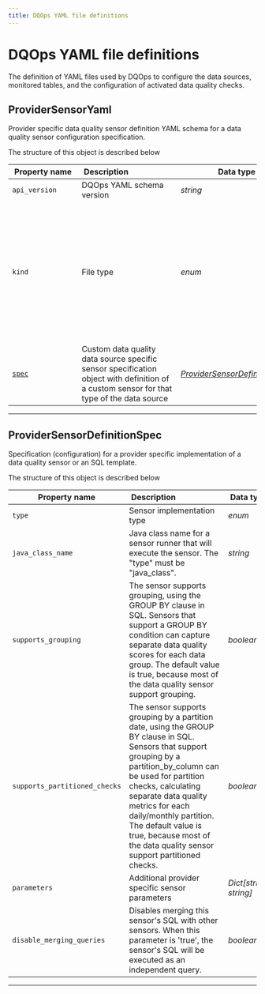 ```yaml
---
title: DQOps YAML file definitions
---
```

# DQOps YAML file definitions
The definition of YAML files used by DQOps to configure the data sources, monitored tables, and the configuration of activated data quality checks.


## ProviderSensorYaml
Provider specific data quality sensor definition YAML schema for a data quality sensor configuration specification.









The structure of this object is described below

|&nbsp;Property&nbsp;name&nbsp;|&nbsp;Description&nbsp;&nbsp;&nbsp;&nbsp;&nbsp;&nbsp;&nbsp;&nbsp;&nbsp;&nbsp;&nbsp;&nbsp;&nbsp;&nbsp;&nbsp;&nbsp;&nbsp;&nbsp;&nbsp;&nbsp;&nbsp;|&nbsp;Data&nbsp;type&nbsp;|&nbsp;Enum&nbsp;values&nbsp;|&nbsp;Default&nbsp;value&nbsp;|&nbsp;Sample&nbsp;values&nbsp;|
|---------------|---------------------------------|-----------|-------------|---------------|---------------|
|<span class="no-wrap-code ">`api_version`</span>|DQOps YAML schema version|*string*| |dqo/v1| |
|<span class="no-wrap-code ">`kind`</span>|File type|*enum*|*source*<br/>*table*<br/>*sensor*<br/>*provider_sensor*<br/>*rule*<br/>*check*<br/>*settings*<br/>*file_index*<br/>*dashboards*<br/>*default_schedules*<br/>*default_checks*<br/>*default_table_checks*<br/>*default_column_checks*<br/>*default_notifications*<br/>|provider_sensor| |
|<span class="no-wrap-code ">[`spec`](./ProviderSensorYaml.md#providersensordefinitionspec)</span>|Custom data quality data source specific sensor specification object with definition of a custom sensor for that type of the data source|*[ProviderSensorDefinitionSpec](./ProviderSensorYaml.md#providersensordefinitionspec)*| | | |









___


## ProviderSensorDefinitionSpec
Specification (configuration) for a provider specific implementation of a data quality sensor or an SQL template.









The structure of this object is described below

|&nbsp;Property&nbsp;name&nbsp;|&nbsp;Description&nbsp;&nbsp;&nbsp;&nbsp;&nbsp;&nbsp;&nbsp;&nbsp;&nbsp;&nbsp;&nbsp;&nbsp;&nbsp;&nbsp;&nbsp;&nbsp;&nbsp;&nbsp;&nbsp;&nbsp;&nbsp;|&nbsp;Data&nbsp;type&nbsp;|&nbsp;Enum&nbsp;values&nbsp;|&nbsp;Default&nbsp;value&nbsp;|&nbsp;Sample&nbsp;values&nbsp;|
|---------------|---------------------------------|-----------|-------------|---------------|---------------|
|<span class="no-wrap-code ">`type`</span>|Sensor implementation type|*enum*|*sql_template*<br/>*java_class*<br/>| | |
|<span class="no-wrap-code ">`java_class_name`</span>|Java class name for a sensor runner that will execute the sensor. The &quot;type&quot; must be &quot;java_class&quot;.|*string*| | | |
|<span class="no-wrap-code ">`supports_grouping`</span>|The sensor supports grouping, using the GROUP BY clause in SQL. Sensors that support a GROUP BY condition can capture separate data quality scores for each data group. The default value is true, because most of the data quality sensor support grouping.|*boolean*| | | |
|<span class="no-wrap-code ">`supports_partitioned_checks`</span>|The sensor supports grouping by a partition date, using the GROUP BY clause in SQL. Sensors that support grouping by a partition_by_column can be used for partition checks, calculating separate data quality metrics for each daily/monthly partition. The default value is true, because most of the data quality sensor support partitioned checks.|*boolean*| | | |
|<span class="no-wrap-code ">`parameters`</span>|Additional provider specific sensor parameters|*Dict[string, string]*| | | |
|<span class="no-wrap-code ">`disable_merging_queries`</span>|Disables merging this sensor&#x27;s SQL with other sensors. When this parameter is &#x27;true&#x27;, the sensor&#x27;s SQL will be executed as an independent query.|*boolean*| | | |









___


